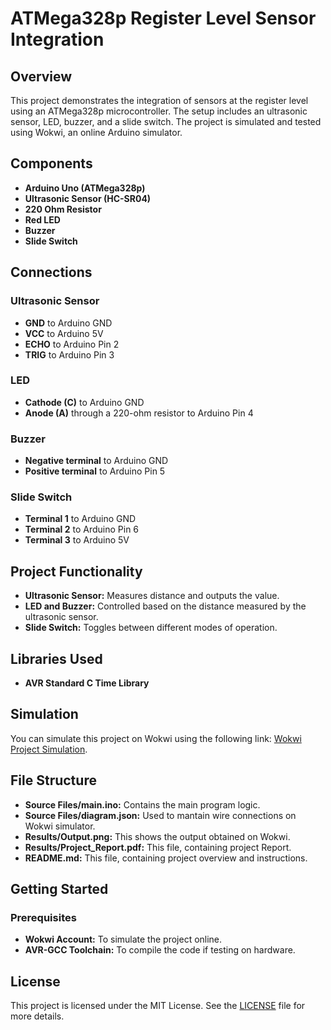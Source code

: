 
# ATMega328p Register Level Sensor Integration

## Overview
This project demonstrates the integration of sensors at the register level using an ATMega328p microcontroller. The setup includes an ultrasonic sensor, LED, buzzer, and a slide switch. The project is simulated and tested using Wokwi, an online Arduino simulator.

## Components
- **Arduino Uno (ATMega328p)**
- **Ultrasonic Sensor (HC-SR04)**
- **220 Ohm Resistor**
- **Red LED**
- **Buzzer**
- **Slide Switch**

## Connections
### Ultrasonic Sensor
- **GND** to Arduino GND
- **VCC** to Arduino 5V
- **ECHO** to Arduino Pin 2
- **TRIG** to Arduino Pin 3

### LED
- **Cathode (C)** to Arduino GND
- **Anode (A)** through a 220-ohm resistor to Arduino Pin 4

### Buzzer
- **Negative terminal** to Arduino GND
- **Positive terminal** to Arduino Pin 5

### Slide Switch
- **Terminal 1** to Arduino GND
- **Terminal 2** to Arduino Pin 6
- **Terminal 3** to Arduino 5V

## Project Functionality
- **Ultrasonic Sensor:** Measures distance and outputs the value.
- **LED and Buzzer:** Controlled based on the distance measured by the ultrasonic sensor.
- **Slide Switch:** Toggles between different modes of operation.

## Libraries Used
- **AVR Standard C Time Library**

## Simulation
You can simulate this project on Wokwi using the following link: [Wokwi Project Simulation](https://wokwi.com/projects/290056311044833800).

## File Structure
- **Source Files/main.ino:** Contains the main program logic.
- **Source Files/diagram.json:** Used to mantain wire connections on Wokwi simulator.
- **Results/Output.png:** This shows the output obtained on Wokwi.
- **Results/Project_Report.pdf:** This file, containing project Report.
- **README.md:** This file, containing project overview and instructions.

## Getting Started
### Prerequisites
- **Wokwi Account:** To simulate the project online.
- **AVR-GCC Toolchain:** To compile the code if testing on hardware.

## License
This project is licensed under the MIT License. See the [LICENSE](../LICENSE) file for more details.
